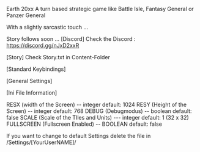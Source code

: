 Earth 20xx A turn based strategic game like Battle Isle, Fantasy General or Panzer General

With a slightly sarcastic touch ...

Story follows soon ...
[Discord]
Check the Discord : https://discord.gg/nJxD2xxR


[Story]
Check Story.txt in Content-Folder

[Standard Keybindings]

[General Settings]


[Ini File Information]


RESX (width of the Screen) -- integer               default: 1024
RESY (Height of the Screen) -- integer              default: 768
DEBUG (Debugmodus) -- boolean                      default: false
SCALE (Scale of the TIles and Units) --- integer     default: 1 (32 x 32)
FULLSCREEN (Fullscreen Enabled) -- BOOLEAN         default: false 

If you want to change to default Settings delete the file in /Settings/[YourUserNAME]/
